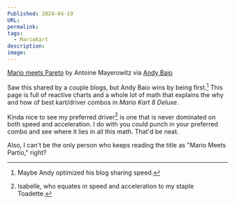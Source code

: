 ```yaml
---
Published: 2024-04-19
URL: 
permalink: 
tags:
  - MarioKart
description: 
image: 
---
```

[Mario meets Pareto](https://www.mayerowitz.io/blog/mario-meets-pareto) by Antoine Mayerowitz via [Andy Baio](https://waxy.org/2024/04/mario-meets-pareto/)

Saw this shared by a couple blogs, but Andy Baio wins by being first.[^1] This page is full of reactive charts and a whole lot of math that explains the why and how of best kart/driver combos in *Mario Kart 8 Deluxe*. 

Kinda nice to see my preferred driver[^2] is one that is never dominated on both speed and acceleration. I do with you could punch in your preferred combo and see where it lies in all this math. That'd be neat.

Also, I can't be the only person who keeps reading the title as "Mario Meets Partio," right?

[^1]: Maybe Andy optimized his blog sharing speed.
[^2]: Isabelle, who equates in speed and acceleration to my staple Toadette.